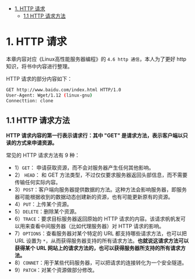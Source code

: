 - [1. HTTP 请求](#1-http-请求)
  - [1.1 HTTP 请求方法](#11-http-请求方法)

# 1. HTTP 请求
本章内容对应《Linux高性能服务器编程》的 `4.6 http 通信`，本人为了更好 http 知识，将书中内容进行整理。

HTTP 请求的部分内容如下：
```bash
GET http://www.baidu.com/index.html HTTP/1.0
User-Agent: Wget/1.12 (linux-gnu)
Connecttion: clone
```

## 1.1 HTTP 请求方法

**HTTP 请求内容的第一行表示请求行：其中 "GET" 是请求方法，表示客户端以只读的方式来申请资源。**

常见的 HTTP 请求方法有 9 种：

* 1）`GET`： 申请获取资源，而不会对服务器产生任何其他影响。
* 2） `HEAD`： 和 GET 方法类型，不过仅仅要求服务器返回头部信息，而不需要传输任何实际内容。
* 3）`POST`：客户端向服务器提供数据的方法。这种方法会影响服务器，即服务器可能根据收到的数据动态创建新的资源，也有可能更新原有的资源。
* 4）`PUT`：上传某个资源。
* 5）`DELETE`：删除某个资源。
* 6）`TRACE`：要求目标服务器返回原始的 HTTP 请求的内容。该请求帆帆发可以用来查看中间服务器（比如代理服务器）对 HTTP 请求的影响。
* 7）`OPTIONS`：查看服务器对某个特定的 URL 都支持哪些请求方法，也可以把 URL 设置为 `*`，从而获得服务器支持的所有请求方法。**也就说这请求方法可以获得某个 URL 网站上的请求方法的，也可以获得服务器所支持的所有请求方法。**
* 8）`CONNET`：用于某些代码服务器，可以把请求的连接转化为一个安全隧道。
* 9）`PATCH`：对某个资源做部分修改。
  

